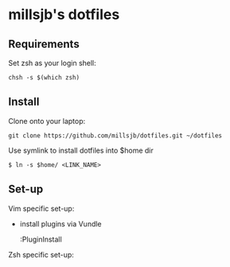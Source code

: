millsjb's dotfiles
===================

Requirements
------------

Set zsh as your login shell:

    chsh -s $(which zsh)

Install
-------

Clone onto your laptop:

    git clone https://github.com/millsjb/dotfiles.git ~/dotfiles

Use symlink to install dotfiles into $home dir

    $ ln -s $home/ <LINK_NAME>
    


Set-up
----------------------------

Vim specific set-up:
* install plugins via Vundle

    :PluginInstall
    
Zsh specific set-up:

